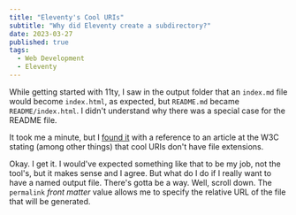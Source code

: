 ```yaml
---
title: "Eleventy's Cool URIs"
subtitle: "Why did Eleventy create a subdirectory?"
date: 2023-03-27
published: true
tags: 
  - Web Development
  - Eleventy
---
```

While getting started with 11ty, I saw in the output folder that an `index.md`
file would become `index.html`, as expected, but `README.md` became
`README/index.html`. I didn't understand why there was a special case for the
README file.

It took me a minute, but I [found it](https://www.11ty.dev/docs/permalinks/#cool-uris-dont-change)
with a reference to an article at the W3C stating (among other things) that cool
URIs don't have file extensions.

Okay. I get it. I would've expected something like that to be my job, not the
tool's, but it makes sense and I agree. But what do I do if I really want to
have a named output file. There's gotta be a way. Well, scroll down. The `permalink` *front matter* value allows me to specify the relative URL of the file that will be generated.
